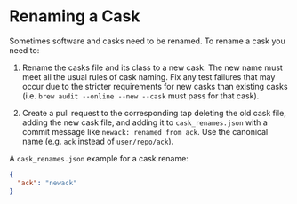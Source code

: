 # Renaming a Cask

Sometimes software and casks need to be renamed. To rename a cask
you need to:

1. Rename the casks file and its class to a new cask. The new name must meet all the usual rules of cask naming. Fix any test failures that may occur due to the stricter requirements for new casks than existing casks (i.e. `brew audit --online --new --cask` must pass for that cask).

2. Create a pull request to the corresponding tap deleting the old cask file, adding the new cask file, and adding it to `cask_renames.json` with a commit message like `newack: renamed from ack`. Use the canonical name (e.g. `ack` instead of `user/repo/ack`).

A `cask_renames.json` example for a cask rename:

```json
{
  "ack": "newack"
}
```
